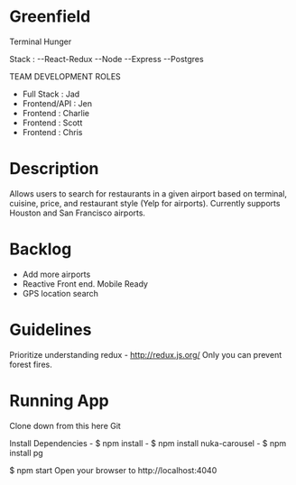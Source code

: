 # Greenfield
Terminal Hunger

Stack : --React-Redux  --Node  --Express  --Postgres

TEAM DEVELOPMENT ROLES
  * Full Stack : Jad
  * Frontend/API : Jen
  * Frontend : Charlie
  * Frontend : Scott
  * Frontend : Chris

# Description
  Allows users to search for restaurants in a given airport based on terminal, cuisine, price, and restaurant style (Yelp for airports). Currently supports Houston and San Francisco airports.        
 
# Backlog
  * Add more airports
  * Reactive Front end. Mobile Ready
  * GPS location search

# Guidelines 
  Prioritize understanding redux - http://redux.js.org/
  Only you can prevent forest fires. 

# Running App
  
  Clone down from this here Git
  
  Install Dependencies
    - $ npm install
    - $ npm install nuka-carousel
    - $ npm install pg  
    
  $ npm start
  Open your browser to http://localhost:4040


